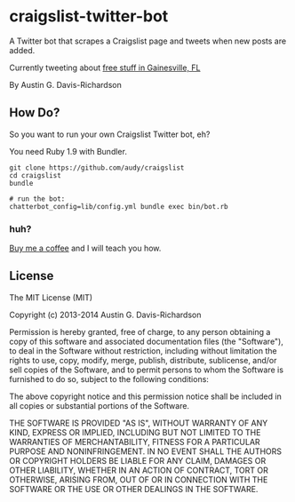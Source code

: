 # craigslist-twitter-bot

A Twitter bot that scrapes a Craigslist page and tweets when new posts
are added.

Currently tweeting about
[free stuff in Gainesville, FL](http://twitter.com/gvillejunk)

By Austin G. Davis-Richardson

## How Do?

So you want to run your own Craigslist Twitter bot, eh?

You need Ruby 1.9 with Bundler.

```
git clone https://github.com/audy/craigslist
cd craigslist
bundle

# run the bot:
chatterbot_config=lib/config.yml bundle exec bin/bot.rb
```

### huh?

[Buy me a coffee](http://goo.gl/maps/akdnw) and I will teach you how.

## License

The MIT License (MIT)

Copyright (c) 2013-2014 Austin G. Davis-Richardson

Permission is hereby granted, free of charge, to any person obtaining a
copy of this software and associated documentation files (the "Software"), to
deal in the Software without restriction, including without limitation the
rights to use, copy, modify, merge, publish, distribute, sublicense, and/or
sell copies of the Software, and to permit persons to whom the Software is
furnished to do so, subject to the following conditions:

The above copyright notice and this permission notice shall be included
in all copies or substantial portions of the Software.

THE SOFTWARE IS PROVIDED "AS IS", WITHOUT WARRANTY OF ANY KIND, EXPRESS
OR IMPLIED, INCLUDING BUT NOT LIMITED TO THE WARRANTIES OF MERCHANTABILITY,
FITNESS FOR A PARTICULAR PURPOSE AND NONINFRINGEMENT. IN NO EVENT SHALL
THE AUTHORS OR COPYRIGHT HOLDERS BE LIABLE FOR ANY CLAIM, DAMAGES OR OTHER
LIABILITY, WHETHER IN AN ACTION OF CONTRACT, TORT OR OTHERWISE, ARISING
FROM, OUT OF OR IN CONNECTION WITH THE SOFTWARE OR THE USE OR OTHER DEALINGS
IN THE SOFTWARE.
